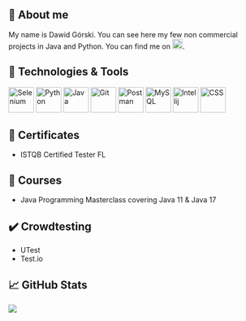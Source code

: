 ## :wave: About me
My name is Dawid Górski. You can see here my few non commercial projects in Java and Python.
You can find me on	<a href="https://www.linkedin.com/in/dawid-gorski/" target="_blank"><img src="https://img.shields.io/badge/linkedin-%230077B5.svg?style=for-the-badge&logo=linkedin&logoColor=white" height="20" /></a>.

## 🔧 Technologies & Tools
</div>
<div align="left">
<img alt="Selenium" src="https://user-images.githubusercontent.com/25181517/184103699-d1b83c07-2d83-4d99-9a1e-83bd89e08117.png" height="50"/>
<img alt="Python" src="https://user-images.githubusercontent.com/25181517/183423507-c056a6f9-1ba8-4312-a350-19bcbc5a8697.png" height="50"/>
<img alt="Java" src="https://user-images.githubusercontent.com/25181517/117201156-9a724800-adec-11eb-9a9d-3cd0f67da4bc.png" height="50"/>
<img alt="Git" src="https://user-images.githubusercontent.com/25181517/192108372-f71d70ac-7ae6-4c0d-8395-51d8870c2ef0.png" height="50"/>
<img alt="Postman" src="https://user-images.githubusercontent.com/25181517/192109061-e138ca71-337c-4019-8d42-4792fdaa7128.png" height="50"/>
<img alt="MySQL" src="https://user-images.githubusercontent.com/25181517/183896128-ec99105a-ec1a-4d85-b08b-1aa1620b2046.png" height="50"/>
<img alt="Intellij" src="https://user-images.githubusercontent.com/25181517/192108890-200809d1-439c-4e23-90d3-b090cf9a4eea.png" height="50"/>
<img alt="CSS" src="https://user-images.githubusercontent.com/25181517/183898674-75a4a1b1-f960-4ea9-abcb-637170a00a75.png" height="50"/>
</div>

## :bookmark_tabs: Certificates
* ISTQB Certified Tester FL

## :memo: Courses
* Java Programming Masterclass covering Java 11 & Java 17

## :heavy_check_mark: Crowdtesting
* UTest
* Test.io
## &#x1f4c8; GitHub Stats
  <img align="center" src="https://github-readme-stats.vercel.app/api/top-langs/?username=dawidgorski&theme=tokyonight&langs_count=4" />
